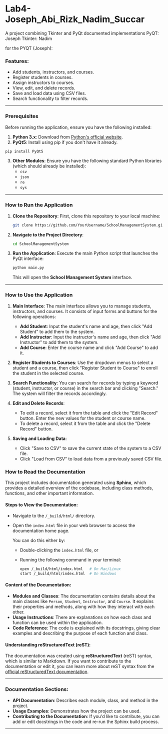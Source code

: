 # Lab4-Joseph_Abi_Rizk_Nadim_Succar
A project combining Tkinter and PyQt documented implementations
PyQT: Joseph
Tkinter: Nadim


for the PYQT (Joseph):


### Features:
- Add students, instructors, and courses.
- Register students in courses.
- Assign instructors to courses.
- View, edit, and delete records.
- Save and load data using CSV files.
- Search functionality to filter records.

---

### Prerequisites
Before running the application, ensure you have the following installed:

1. **Python 3.x**: Download from [Python's official website](https://www.python.org/).
2. **PyQt5**: Install using pip if you don't have it already.

```bash
pip install PyQt5
```

3. **Other Modules**: Ensure you have the following standard Python libraries (which should already be installed):
   - `csv`
   - `json`
   - `re`
   - `sys`

---

### How to Run the Application

1. **Clone the Repository**:
   First, clone this repository to your local machine:

   ```bash
   git clone https://github.com/YourUsername/SchoolManagementSystem.git
   ```

2. **Navigate to the Project Directory**:

   ```bash
   cd SchoolManagementSystem
   ```

3. **Run the Application**:
   Execute the main Python script that launches the PyQt interface:

   ```bash
   python main.py
   ```

   This will open the **School Management System** interface.

---

### How to Use the Application

1. **Main Interface**:
   The main interface allows you to manage students, instructors, and courses. It consists of input forms and buttons for the following operations:
   
   - **Add Student**: Input the student's name and age, then click "Add Student" to add them to the system.
   - **Add Instructor**: Input the instructor's name and age, then click "Add Instructor" to add them to the system.
   - **Add Course**: Enter the course name and click "Add Course" to add it.

2. **Register Students to Courses**:
   Use the dropdown menus to select a student and a course, then click "Register Student to Course" to enroll the student in the selected course.

3. **Search Functionality**:
   You can search for records by typing a keyword (student, instructor, or course) in the search bar and clicking "Search." The system will filter the records accordingly.

4. **Edit and Delete Records**:
   - To edit a record, select it from the table and click the "Edit Record" button. Enter the new values for the student or course name.
   - To delete a record, select it from the table and click the "Delete Record" button.

5. **Saving and Loading Data**:
   - Click "Save to CSV" to save the current state of the system to a CSV file.
   - Click "Load from CSV" to load data from a previously saved CSV file.


### How to Read the Documentation

This project includes documentation generated using **Sphinx**, which provides a detailed overview of the codebase, including class methods, functions, and other important information.

#### Steps to View the Documentation:

   - Navigate to the `/_build/html/` directory.
   - Open the `index.html` file in your web browser to access the documentation home page.

     You can do this either by:
     - Double-clicking the `index.html` file, or
     - Running the following command in your terminal:

       ```bash
       open /_build/html/index.html   # On Mac/Linux
       start /_build/html/index.html  # On Windows
       ```

#### Content of the Documentation:

- **Modules and Classes**: The documentation contains details about the main classes like `Person`, `Student`, `Instructor`, and `Course`. It explains their properties and methods, along with how they interact with each other.
- **Usage Instructions**: There are explanations on how each class and function can be used within the application.
- **Code Reference**: The code is explained with its docstrings, giving clear examples and describing the purpose of each function and class.

#### Understanding reStructuredText (reST):

The documentation was created using **reStructuredText** (reST) syntax, which is similar to Markdown. If you want to contribute to the documentation or edit it, you can learn more about reST syntax from the [official reStructuredText documentation](https://docutils.sourceforge.io/rst.html).

---

### Documentation Sections:
- **API Documentation**: Describes each module, class, and method in the project.
- **Usage Examples**: Demonstrates how the project can be used.
- **Contributing to the Documentation**: If you'd like to contribute, you can add or edit docstrings in the code and re-run the Sphinx build process.

---
